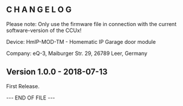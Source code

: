 ﻿C H A N G E L O G
-----------------

Please note: Only use the firmware file in connection with the current software-version
of the CCUx!

Device: HmIP-MOD-TM - Homematic IP Garage door module

Company: eQ-3, Maiburger Str. 29, 26789 Leer, Germany



Version 1.0.0 - 2018-07-13
--------------------------------------------------------------

First Release.
	 
--- END OF FILE ---